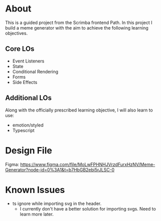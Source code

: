 # About

This is a guided project from the Scrimba frontend Path. In this project I build a meme generator with the aim to achieve the following learning objectives.

## Core LOs

- Event Listeners
- State
- Conditional Rendering
- Forms
- Side Effects

## Additional LOs

Along with the officially prescribed learning objective, I will also learn to use:

- emotion/styled
- Typescript

# Design File

Figma: https://www.figma.com/file/MoLwFPHNHJVrzdFurxHzNV/Meme-Generator?node-id=0%3A1&t=b7HbGB2ebi5rJLSC-0

# Known Issues

- ts ignore while importing svg in the header.
  - I currently don't have a better solution for importing svgs. Need to learn more later.
